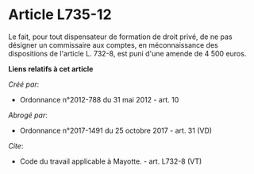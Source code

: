 # Article L735-12

Le fait, pour tout dispensateur de formation de droit privé, de ne pas désigner un commissaire aux comptes, en méconnaissance
des dispositions de l'article L. 732-8, est puni d'une amende de 4 500 euros.

**Liens relatifs à cet article**

_Créé par_:

  - Ordonnance n°2012-788 du 31 mai 2012 - art. 10

_Abrogé par_:

  - Ordonnance n°2017-1491 du 25 octobre 2017 - art. 31 (VD)

_Cite_:

  - Code du travail applicable à Mayotte. - art. L732-8 (VT)
